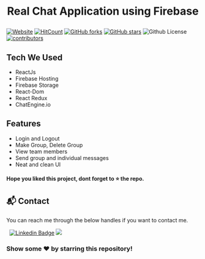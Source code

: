 # <p align="center">Real Chat Application using Firebase </p>

[![Website](https://img.shields.io/badge/Website-No-brightgreen)]() 
[![HitCount](http://hits.dwyl.com/VGandhi27/Chat-App.svg)](http://hits.dwyl.com/VGandhi27/FoodWebApp)
[![GitHub forks](https://img.shields.io/github/forks/VGandhi27/Chat-App?label=Forks)](https://github.com/VGandhi27/Chat-App/network)                                                                                      [![GitHub stars](https://img.shields.io/github/stars/VGandhi27/Chat-App?label=Stars)](https://github.com/VGandhi27/Portfolio-ReactJs/stargazers)                                                                                                                                                      ![Github License](https://img.shields.io/badge/Licence-MIT-blueviolet)                                                                                                                                              [![contributors](https://img.shields.io/badge/contributors-1-orange)](https://img.shields.io/badge/contributors-1-orange) 

## Tech We Used

- ReactJs
- Firebase Hosting
- Firebase Storage
- React-Dom
- React Redux
- ChatEngine.io

## Features

- Login and Logout
- Make Group, Delete Group
- View team members
- Send group and individual messages
- Neat and clean UI

#### Hope you liked this project, dont forget to ⭐ the repo.

## <p id="contact">📬 Contact</p>
You can reach me through the below handles if you want to contact me.

&nbsp; [![Linkedin Badge](https://img.shields.io/badge/-vidushi_gandhi-blue?style=flat&logo=Linkedin&logoColor=white)](https://www.linkedin.com/in/vidushi-gandhi27/)  <a href="https://www.instagram.com/vgandhi72/"><img src="https://img.shields.io/badge/-@vgandhi72-E4405F?style=flat&logo=Instagram&logoColor=white"/></a> &nbsp;

### Show some ❤️ by starring this repository!

